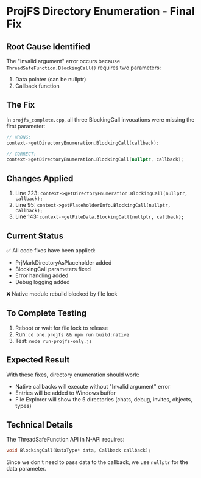 # ProjFS Directory Enumeration - Final Fix

## Root Cause Identified

The "Invalid argument" error occurs because `ThreadSafeFunction.BlockingCall()` requires two parameters:
1. Data pointer (can be nullptr)
2. Callback function

## The Fix

In `projfs_complete.cpp`, all three BlockingCall invocations were missing the first parameter:

```cpp
// WRONG:
context->getDirectoryEnumeration.BlockingCall(callback);

// CORRECT:
context->getDirectoryEnumeration.BlockingCall(nullptr, callback);
```

## Changes Applied

1. Line 223: `context->getDirectoryEnumeration.BlockingCall(nullptr, callback);`
2. Line 95: `context->getPlaceholderInfo.BlockingCall(nullptr, callback);`
3. Line 143: `context->getFileData.BlockingCall(nullptr, callback);`

## Current Status

✅ All code fixes have been applied:
- PrjMarkDirectoryAsPlaceholder added
- BlockingCall parameters fixed
- Error handling added
- Debug logging added

❌ Native module rebuild blocked by file lock

## To Complete Testing

1. Reboot or wait for file lock to release
2. Run: `cd one.projfs && npm run build:native`
3. Test: `node run-projfs-only.js`

## Expected Result

With these fixes, directory enumeration should work:
- Native callbacks will execute without "Invalid argument" error
- Entries will be added to Windows buffer
- File Explorer will show the 5 directories (chats, debug, invites, objects, types)

## Technical Details

The ThreadSafeFunction API in N-API requires:
```cpp
void BlockingCall(DataType* data, Callback callback);
```

Since we don't need to pass data to the callback, we use `nullptr` for the data parameter.